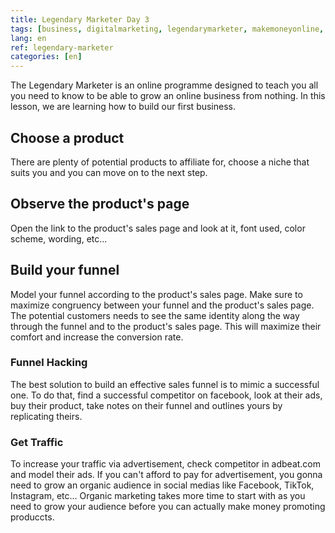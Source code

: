 ```yaml
---
title: Legendary Marketer Day 3
tags: [business, digitalmarketing, legendarymarketer, makemoneyonline, onlinebusiness, 15dayschallenge]
lang: en
ref: legendary-marketer
categories: [en]
---
```

The Legendary Marketer is an online programme designed to teach you all you need to know to be able to grow an online business from nothing.
In this lesson, we are learning how to build our first business.

## Choose a product

There are plenty of potential products to affiliate for, choose a niche that suits you and you can move on to the next step.

## Observe the product's page

Open the link to the product's sales page and look at it, font used, color scheme, wording, etc...

## Build your funnel

Model your funnel according to the product's sales page. Make sure to maximize congruency between your funnel and the product's sales page. The potential customers needs to see the same identity along the way through the funnel and to the product's sales page. This will maximize their comfort and increase the conversion rate.

### Funnel Hacking

The best solution to build an effective sales funnel is to mimic a successful one. To do that, find a successful competitor on facebook, look at their ads, buy their product, take notes on their funnel and outlines yours by replicating theirs.

### Get Traffic

To increase your traffic via advertisement, check competitor in adbeat.com and model their ads. If you can't afford to pay for advertisement, you gonna need to grow an organic audience in social medias like Facebook, TikTok, Instagram, etc... Organic marketing takes more time to start with as you need to grow your audience before you can actually make money promoting produccts.
